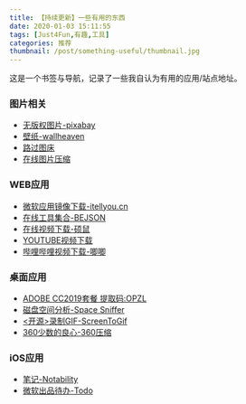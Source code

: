 ```yaml
---
title: 【持续更新】一些有用的东西
date: 2020-01-03 15:11:55
tags: [Just4Fun,有趣,工具]
categories: 推荐
thumbnail: /post/something-useful/thumbnail.jpg
---
```

这是一个书签与导航，记录了一些我自认为有用的应用/站点地址。

<!-- more -->
### 图片相关
* [无版权图片-pixabay](https://pixabay.com/zh/)
* [壁纸-wallheaven](https://wallhaven.cc/)
* [路过图床](https://imgchr.com/)
* [在线图片压缩](http://www.bejson.com/ui/compress_img/)

### WEB应用
* [微软应用镜像下载-itellyou.cn](https://msdn.itellyou.cn/)
* [在线工具集合-BEJSON](http://www.bejson.com/)
* [在线视频下载-硕鼠](http://www.flvcd.com/)
* [YOUTUBE视频下载](https://youtubemultidownloader.net/)
* [哔哩哔哩视频下载-唧唧](https://www.jijidown.com/)

### 桌面应用
* [ADOBE CC2019套餐 提取码:OPZL](https://pan.baidu.com/s/1LVc_P9gVB31mOV5mq3iUBQ)
* [磁盘空间分析-Space Sniffer](https://pan.zsh2401.top/index.php?share/file&user=1&sid=ynXpacRV)
* [<开源>录制GIF-ScreenToGif](http://www.screentogif.com/)
* [360少数的良心-360压缩](https://yasuo.360.cn)

### iOS应用
* [笔记-Notability](https://apps.apple.com/cn/app/notability/id360593530)
* [微软出品待办-Todo](https://apps.apple.com/cn/app/microsoft-to-do/id1212616790)